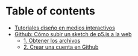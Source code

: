 # Table of contents

* [Tutoriales diseño en medios interactivos](README.md)
* [Github: Cómo subir un sketch de p5.js a la web](github/README.md)
  * [1. Obtener los archivos](github/01.md)
  * [2. Crear una cuenta en Github](github/02.md)

